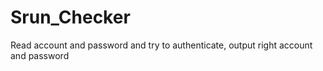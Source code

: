 # Srun_Checker
Read account and password and try to authenticate, output right account and password
